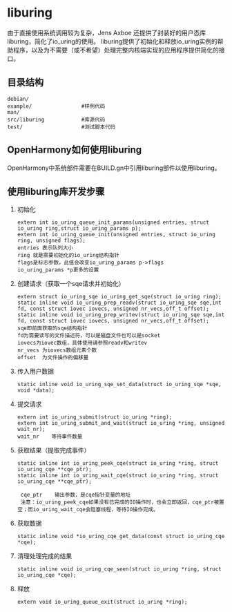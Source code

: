 # liburing

由于直接使用系统调用较为复杂，Jens Axboe 还提供了封装好的用户态库liburing，简化了io_uring的使用。
liburing提供了初始化和释放io_uring实例的帮助程序，以及为不需要（或不希望）处理完整内核端实现的应用程序提供简化的接口。

## 目录结构

```
debian/
example/                #样例代码
man/
src/liburing            #库源代码
test/                   #测试脚本代码
```


## OpenHarmony如何使用liburing

OpenHarmony中系统部件需要在BUILD.gn中引用liburing部件以使用liburing。

## 使用liburing库开发步骤

1. 初始化
   ```
   extern int io_uring_queue_init_params(unsigned entries, struct io_uring ring,struct io_uring_params p);
   extern int io_uring_queue_init(unsigned entries, struct io_uring ring, unsigned flags);
   entries 表示队列大小
   ring 就是需要初始化的io_uring结构指针
   flags是标志参数，此值会改变io_uring_params p->flags
   io_uring_params *p更多的设置
   ```
2. 创建请求（获取一个sqe请求并初始化）
   ```
   extern struct io_uring_sqe io_uring_get_sqe(struct io_uring ring);
   static inline void io_uring_prep_readv(struct io_uring_sqe sqe,int fd, const struct iovec iovecs, unsigned nr_vecs,off_t offset);
   static inline void io_uring_prep_writev(struct io_uring_sqe sqe,int fd, const struct iovec iovecs, unsigned nr_vecs,off_t offset);
   sqe即前面获取的sqe结构指针
   fd为需要读写的文件描述符，可以是磁盘文件也可以是socket
   iovecs为iovec数组，具体使用请参照readv和writev
   nr_vecs 为iovecs数组元素个数
   offset  为文件操作的偏移量
   ```
3. 传入用户数据
   ```
   static inline void io_uring_sqe_set_data(struct io_uring_sqe *sqe, void *data);
   ```
4. 提交请求
   ```
   extern int io_uring_submit(struct io_uring *ring);
   extern int io_uring_submit_and_wait(struct io_uring *ring, unsigned wait_nr);
   wait_nr    等待事件数量
   ```
5. 获取结果（提取完成事件）
   ```
   static inline int io_uring_peek_cqe(struct io_uring *ring, struct io_uring_cqe **cqe_ptr);
   static inline int io_uring_wait_cqe(struct io_uring *ring, struct io_uring_cqe **cqe_ptr);

    cqe_ptr    输出参数，是cqe指针变量的地址
    注意：io_uring_peek_cqe如果没有已完成的IO操作时，也会立即返回，cqe_ptr被置空；而io_uring_wait_cqe会阻塞线程，等待IO操作完成。
   ```
6. 获取数据
   ```
   static inline void *io_uring_cqe_get_data(const struct io_uring_cqe *cqe);
   ```
7. 清理处理完成的结果
   ```
   static inline void io_uring_cqe_seen(struct io_uring *ring, struct io_uring_cqe *cqe);
   ```
8. 释放
   ```
   extern void io_uring_queue_exit(struct io_uring *ring);
   ```
